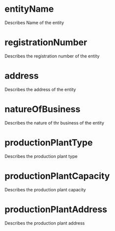 # entityName

Describes Name of the entity

# registrationNumber

Describes the registration number of the entity

# address

Describes the address  of the entity

# natureOfBusiness

Describes the nature of thr business of the entity

# productionPlantType

Describes the production plant type

# productionPlantCapacity

Describes the production plant capacity

# productionPlantAddress

Describes the production plant address
